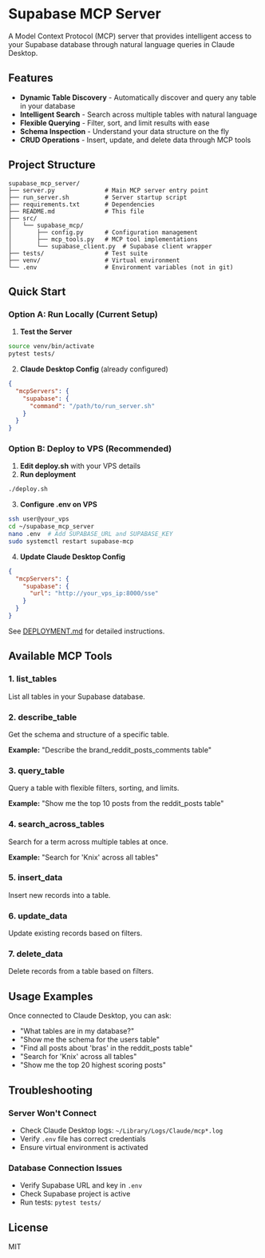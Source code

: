 # Supabase MCP Server

A Model Context Protocol (MCP) server that provides intelligent access to your Supabase database through natural language queries in Claude Desktop.

## Features

- **Dynamic Table Discovery** - Automatically discover and query any table in your database
- **Intelligent Search** - Search across multiple tables with natural language
- **Flexible Querying** - Filter, sort, and limit results with ease
- **Schema Inspection** - Understand your data structure on the fly
- **CRUD Operations** - Insert, update, and delete data through MCP tools

## Project Structure

```
supabase_mcp_server/
├── server.py              # Main MCP server entry point
├── run_server.sh          # Server startup script
├── requirements.txt       # Dependencies
├── README.md              # This file
├── src/
│   └── supabase_mcp/
│       ├── config.py      # Configuration management
│       ├── mcp_tools.py   # MCP tool implementations
│       └── supabase_client.py  # Supabase client wrapper
├── tests/                 # Test suite
├── venv/                  # Virtual environment
└── .env                   # Environment variables (not in git)
```

## Quick Start

### Option A: Run Locally (Current Setup)

1. **Test the Server**
```bash
source venv/bin/activate
pytest tests/
```

2. **Claude Desktop Config** (already configured)
```json
{
  "mcpServers": {
    "supabase": {
      "command": "/path/to/run_server.sh"
    }
  }
}
```

### Option B: Deploy to VPS (Recommended)

1. **Edit deploy.sh** with your VPS details
2. **Run deployment**
```bash
./deploy.sh
```

3. **Configure .env on VPS**
```bash
ssh user@your_vps
cd ~/supabase_mcp_server
nano .env  # Add SUPABASE_URL and SUPABASE_KEY
sudo systemctl restart supabase-mcp
```

4. **Update Claude Desktop Config**
```json
{
  "mcpServers": {
    "supabase": {
      "url": "http://your_vps_ip:8000/sse"
    }
  }
}
```

See [DEPLOYMENT.md](DEPLOYMENT.md) for detailed instructions.

## Available MCP Tools

### 1. list_tables
List all tables in your Supabase database.

### 2. describe_table
Get the schema and structure of a specific table.

**Example:** "Describe the brand_reddit_posts_comments table"

### 3. query_table
Query a table with flexible filters, sorting, and limits.

**Example:** "Show me the top 10 posts from the reddit_posts table"

### 4. search_across_tables
Search for a term across multiple tables at once.

**Example:** "Search for 'Knix' across all tables"

### 5. insert_data
Insert new records into a table.

### 6. update_data
Update existing records based on filters.

### 7. delete_data
Delete records from a table based on filters.

## Usage Examples

Once connected to Claude Desktop, you can ask:

- "What tables are in my database?"
- "Show me the schema for the users table"
- "Find all posts about 'bras' in the reddit_posts table"
- "Search for 'Knix' across all tables"
- "Show me the top 20 highest scoring posts"

## Troubleshooting

### Server Won't Connect
- Check Claude Desktop logs: `~/Library/Logs/Claude/mcp*.log`
- Verify `.env` file has correct credentials
- Ensure virtual environment is activated

### Database Connection Issues
- Verify Supabase URL and key in `.env`
- Check Supabase project is active
- Run tests: `pytest tests/`

## License

MIT
